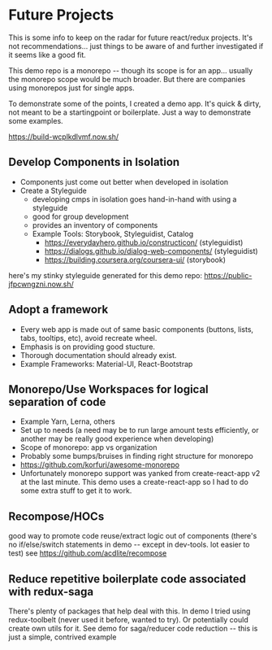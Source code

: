 # Future Projects

This is some info to keep on the radar for future react/redux projects. It's not recommendations... just things to be aware of and further investigated if it seems like a good fit. 

This demo repo is a monorepo -- though its scope is for an app... usually the monorepo scope would be much broader. But there are companies using monorepos just for single apps.

To demonstrate some of the points, I created a demo app. It's quick & dirty, not meant to be a startingpoint or boilerplate. Just a way to demonstrate some examples.

https://build-wcplkdlvmf.now.sh/

## Develop Components in Isolation
  * Components just come out better when developed in isolation
  * Create a Styleguide
    * developing cmps in isolation goes hand-in-hand with using a styleguide
    * good for group development
    * provides an inventory of components
    * Example Tools: Storybook, Styleguidist, Catalog
       * https://everydayhero.github.io/constructicon/ (styleguidist)
       * https://dialogs.github.io/dialog-web-components/ (styleguidist)
       * https://building.coursera.org/coursera-ui/ (storybook)
       
here's my stinky styleguide generated for this demo repo: 
https://public-jfpcwngzni.now.sh/

## Adopt a framework
  * Every web app is made out of same basic components (buttons, lists, tabs, tooltips, etc), avoid recreate wheel.
  * Emphasis is on providing good stucture.
  * Thorough documentation should already exist.
  * Example Frameworks: Material-UI, React-Bootstrap
  
## Monorepo/Use Workspaces for logical separation of code
  * Example Yarn, Lerna, others
  * Set up to needs (a need may be to run large amount tests efficiently, or another may be really good experience when developing)
  * Scope of monorepo: app vs organization
  * Probably some bumps/bruises in finding right structure for monorepo
  * https://github.com/korfuri/awesome-monorepo
  * Unfortunately monorepo support was yanked from create-react-app v2 at the last minute. This demo uses a create-react-app so I had to do some extra stuff to get it to work.
  
 ## Recompose/HOCs
 good way to promote code reuse/extract logic out of components (there's no if/else/switch statements in demo -- except in dev-tools. lot easier to test)
 see https://github.com/acdlite/recompose
 
 ## Reduce repetitive boilerplate code associated with redux-saga
 There's plenty of packages that help deal with this. In demo I tried using redux-toolbelt (never used it before, wanted to try). Or potentially could create own utils for it. See demo for saga/reducer code reduction -- this is just a simple, contrived example
 
 
